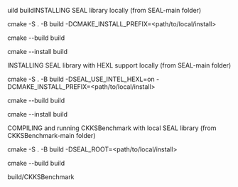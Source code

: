 uild buildINSTALLING SEAL library locally (from SEAL-main folder)

cmake -S . -B build -DCMAKE_INSTALL_PREFIX=<path/to/local/install>

cmake --build build

cmake --install build


INSTALLING SEAL library with HEXL support locally (from SEAL-main folder)

cmake -S . -B build -DSEAL_USE_INTEL_HEXL=on -DCMAKE_INSTALL_PREFIX=<path/to/local/install>

cmake --build build

cmake --install build

COMPILING and running CKKSBenchmark with local SEAL library (from CKKSBenchmark-main folder)

cmake -S . -B build -DSEAL_ROOT=<path/to/local/install>

cmake --build build

build/CKKSBenchmark
